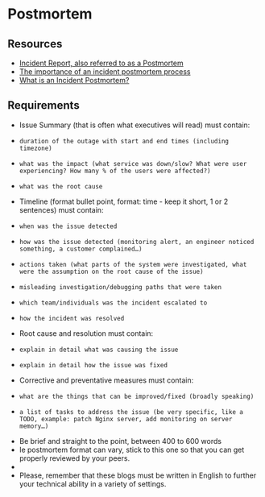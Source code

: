 # Postmortem
## Resources
- [Incident Report, also referred to as a Postmortem](https://intranet.alxswe.com/rltoken/vkEjk-M6yBWW-wyB-7-I9Q)
- [The importance of an incident postmortem process](https://intranet.alxswe.com/rltoken/QwvgCYt2zjKRT7qMRe7I8A)
- [What is an Incident Postmortem?](https://intranet.alxswe.com/rltoken/kBjhT2PIr4X-U8FLI97--Q)

## Requirements
- Issue Summary (that is often what executives will read) must contain:
-     duration of the outage with start and end times (including timezone)
-     what was the impact (what service was down/slow? What were user experiencing? How many % of the users were affected?)
-     what was the root cause
- Timeline (format bullet point, format: time - keep it short, 1 or 2 sentences) must contain:
-     when was the issue detected
-     how was the issue detected (monitoring alert, an engineer noticed something, a customer complained…)
-     actions taken (what parts of the system were investigated, what were the assumption on the root cause of the issue)
-     misleading investigation/debugging paths that were taken
-     which team/individuals was the incident escalated to
-     how the incident was resolved
- Root cause and resolution must contain:
-     explain in detail what was causing the issue
-     explain in detail how the issue was fixed
- Corrective and preventative measures must contain:
-     what are the things that can be improved/fixed (broadly speaking)
-     a list of tasks to address the issue (be very specific, like a TODO, example: patch Nginx server, add monitoring on server memory…)
- Be brief and straight to the point, between 400 to 600 words
- le postmortem format can vary, stick to this one so that you can get properly reviewed by your peers.
- 
- Please, remember that these blogs must be written in English to further your technical ability in a variety of settings.